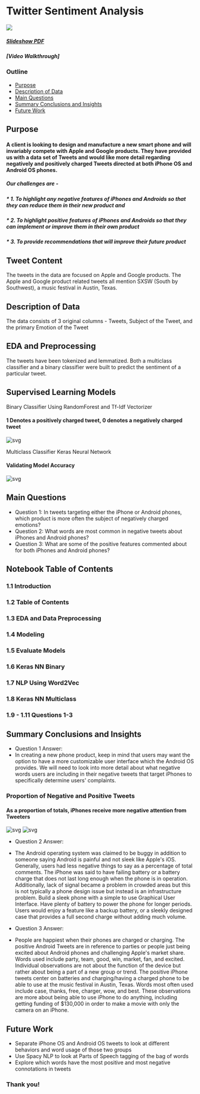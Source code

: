 # Twitter Sentiment Analysis

<img src= "https://www.google.com/imgres?imgurl=https%3A%2F%2Fmedia1.tenor.com%2Fimages%2F33648fbac649468552f205e7f2d218da%2Ftenor.gif%3Fitemid%3D9681512&imgrefurl=https%3A%2F%2Ftenor.com%2Fview%2Ftwitter-ahs-gif-9681512&tbnid=VTD-6qA1-O_yAM&vet=12ahUKEwjpj-bUqeztAhUHIa0KHWKtBScQMygEegUIARDVAQ..i&docid=m1rXvGwaaHlJhM&w=498&h=230&q=gif%20about%20tweeting&ved=2ahUKEwjpj-bUqeztAhUHIa0KHWKtBScQMygEegUIARDVAQ" />

##### [Slideshow PDF](pdfs/TrafficCollisionsChicago.pdf)
##### [Video Walkthrough]

### Outline
* [Purpose](#Purpose)
* [Description of Data](#Description_of_Data)
* [Main Questions](#Main-Questions)
* [Summary Conclusions and Insights](#Summary-Conclusions-and-Insights)
* [Future Work](#Future-Work)

## Purpose

#### A client is looking to design and manufacture a new smart phone and will invariably compete with Apple and Google products. They have provided us with a data set of Tweets and would like more detail regarding negatively and positively charged Tweets directed at both iPhone OS and Android OS phones. 
##### Our challenges are -
##### * 1. To highlight any negative features of iPhones and Androids so that they can reduce them in their new product and 
##### * 2. To highlight positive features of iPhones and Androids so that they can implement or improve them in their own product
##### * 3. To provide recommendations that will improve their future product

## Tweet Content

The tweets in the data are focused on Apple and Google products. The Apple and Google product related tweets all mention SXSW (South by Southwest), a music festival in Austin, Texas.  

## Description of Data

The data consists of 3 original columns - Tweets, Subject of the Tweet, and the primary Emotion of the Tweet

## EDA and Preprocessing 

The tweets have been tokenized and lemmatized. Both a multiclass classifier and a binary classifier were built to predict the sentiment of a particular tweet.

## Supervised Learning Models 

Binary Classifier Using RandomForest and Tf-Idf Vectorizer
#### 1 Denotes a positively charged tweet, 0 denotes a negatively charged tweet
![svg](Tweet_Analysis_Files/Tweet_Analysis_100_1.png)

Multiclass Classifier Keras Neural Network
#### Validating Model Accuracy
![svg](Tweet_Analysis_Files/Tweet_Analysis_151_0.png)

## Main Questions
* Question 1: In tweets targeting either the iPhone or Android phones, which product is more often the subject of negatively charged emotions?
* Question 2: What words are most common in negative tweets about iPhones and Android phones?
* Question 3: What are some of the positive features commented about for both iPhones and Android phones?

## Notebook Table of Contents
### 1.1 Introduction
### 1.2 Table of Contents
### 1.3 EDA and Data Preprocessing
### 1.4 Modeling
### 1.5 Evaluate Models
### 1.6 Keras NN Binary
### 1.7 NLP Using Word2Vec
### 1.8 Keras NN Multiclass
### 1.9 - 1.11 Questions 1-3

## Summary Conclusions and Insights
* Question 1 Answer: 
* In creating a new phone product, keep in mind that users may want the option to have a more customizable user interface which the Android OS provides. We will need to look into more detail about what negative words users are including in their negative tweets that target iPhones to specifically determine users' complaints. 

### Proportion of Negative and Positive Tweets
#### As a proportion of totals, iPhones receive more negative attention from Tweeters
![svg](Tweet_Analysis_Files/Tweet_Analysis_233_0.png)
![svg](Tweet_Analysis_Files/Tweet_Analysis_238_0.png)

* Question 2 Answer: 
* The Android operating system was claimed to be buggy in addition to someone saying Android is painful and not sleek like Apple's iOS. Generally, users had less negative things to say as a percentage of total comments.
The iPhone was said to have failing battery or a battery charge that does not last long enough when the phone is in operation. Additionally, lack of signal became a problem in crowded areas but this is not typically a phone design issue but instead is an infrastructure problem.
Build a sleek phone with a simple to use Graphical User Interface. Have plenty of battery to power the phone for longer periods. Users would enjoy a feature like a backup battery, or a sleekly designed case that provides a full second charge without adding much volume.

* Question 3 Answer: 
* People are happiest when their phones are charged or charging.
The positive Android Tweets are in reference to parties or people just being excited about Android phones and challenging Apple's market share. Words used include party, team, good, win, market, fan, and excited. Individual observations are not about the function of the device but rather about being a part of a new group or trend.
The positive iPhone tweets center on batteries and charging/having a charged phone to be able to use at the music festival in Austin, Texas. Words most often used include case, thanks, free, charger, wow, and best. These observations are more about being able to use iPhone to do anything, including getting funding of $130,000 in order to make a movie with only the camera on an iPhone.


## Future Work
* Separate iPhone OS and Android OS tweets to look at different behaviors and word usage of those two groups
* Use Spacy NLP to look at Parts of Speech tagging of the bag of words
* Explore which words have the most positive and most negative connotations in tweets 


### Thank you!
